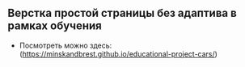 ## Верстка простой страницы без адаптива в рамках обучения

- Посмотреть можно здесь: (https://minskandbrest.github.io/educational-project-cars/)
